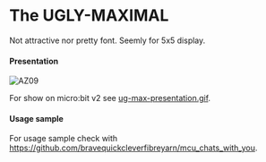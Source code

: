# The UGLY-MAXIMAL  
Not attractive nor pretty font. Seemly for 5x5 display.

#### Presentation
![AZ09](http://software9119.technology/files/AZ09.png)

For show on micro:bit v2 see [ug-max-presentation.gif](https://github.com/bravequickcleverfibreyarn/ug_max/blob/main/pre/ug-max-presentation.gif).

#### Usage sample
For usage sample check with https://github.com/bravequickcleverfibreyarn/mcu_chats_with_you.
